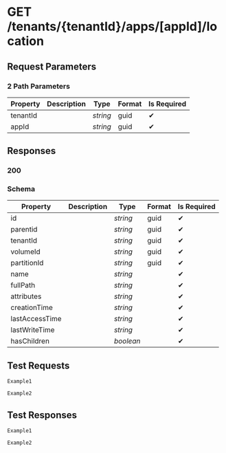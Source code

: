 # **GET**   /tenants/{tenantId}/apps/[appId]/location

## __Request Parameters__

### 2 Path Parameters

   | Property       | Description | Type     | Format | Is Required |
|----------------|-------------|----------|--------|-------------|
| tenantId       |           |   _string_   |    guid    | ✔           |
|   appId    |             |    _string_  |    guid    |      ✔       |

## __Responses__

### __200__

### Schema

| Property       | Description | Type     | Format | Is Required |
|----------------|-------------|----------|--------|-------------|
| id             |             | _string_ | guid   | ✔           |
| parentid       |             | _string_ | guid   | ✔           |
| tenantId       |             | _string_ | guid   | ✔           |
| volumeId       |             | _string_ | guid   | ✔           |
| partitionId    |             | _string_ | guid   | ✔           |
| name           |             | _string_ |        | ✔           |
| fullPath       |             | _string_ |        | ✔           |
| attributes     |             | _string_ |        | ✔           |
| creationTime   |             | _string_ |        | ✔           |
| lastAccessTime |             | _string_ |        | ✔           |
| lastWriteTime  |             | _string_ |        | ✔           |
| hasChildren    |             |_boolean_ |        | ✔           |

## __Test Requests__

```cURL tab= 
Example1
```

```C# tab=
Example2
```

## __Test Responses__

```cURL tab= 
Example1
```

```C# tab=
Example2
```


